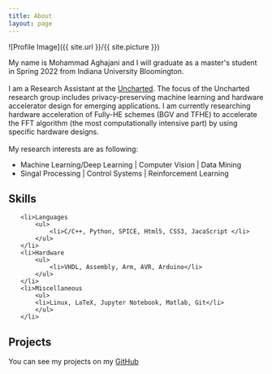 ```yaml
---
title: About
layout: page
---
```

![Profile Image]({{ site.url }}/{{ site.picture }})

<p>
My name is Mohammad Aghajani and I will graduate as a master's student in Spring 2022 from Indiana University Bloomington.<br> <br>
I am a Research Assistant at the <a href="https://jiang60.pages.iu.edu/"> Uncharted</a>. The focus of the Uncharted research group includes privacy-preserving machine learning and hardware accelerator design for emerging applications. I am currently researching hardware acceleration of Fully-HE schemes (BGV and TFHE) to accelerate the FFT algorithm (the most computationally intensive part) by using specific hardware designs.<br><br>
My research interests are as following:
<ul class="skill-list">
	<li> Machine Learning/Deep Learning | Computer Vision | Data Mining </li>
	<li> Singal Processing | Control Systems | Reinforcement Learning </li> 

</ul>
</p>

<h2>Skills</h2>
<ul class="skill-list">
	
	<li>Languages
		<ul>
			<li>C/C++, Python, SPICE, Html5, CSS3, JacaScript </li>
		</ul>
	</li>
	<li>Hardware
		<ul>
			<li>VHDL, Assembly, Arm, AVR, Arduino</li>
		</ul>
	</li>
	<li>Miscellaneous
		<ul>
		<li>Linux, LaTeX, Jupyter Notebook, Matlab, Git</li>
		</ul>
	</li>

</ul>

<h2>Projects</h2>
<p> You can see my projects on my <a href="https://github.com/mohammad-aghajani" style="border:0;outline:0">GitHub</a></p>
